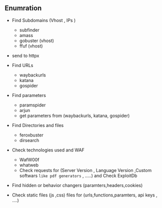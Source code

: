 ## Enumration 

- Find Subdomains  (Vhost , IPs )
    - subfinder
    - amass
    - gobuster (vhost)
    - ffuf (vhost)
    
- send to httpx
          
- Find URLs 
    - waybackurls
    - katana
    - gospider
 
- Find parameters
    - paramspider
    - arjun
    - get parameters from (waybackurls, katana, gospider)

- Find Directories and files
    - feroxbuster 
    - dirsearch   

- Check technologies used and WAF
    - WafW00f
    - whatweb
    - Check requests for (Server Version , Language Version ,Custom softwars `like pdf generators` , .....) and Check ExploitDb

- Find hidden or behavior changers (paramters,headers,cookies)
- Check static files (js ,css) files for (urls,functions,paramters, api keys , ....)



